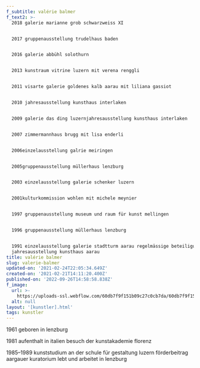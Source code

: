 ```yaml
---
f_subtitle: valérie balmer
f_text2: >-
  2018 galerie marianne grob schwarzweiss XI


  2017 gruppenausstellung trudelhaus baden


  2016 galerie abbühl solothurn


  2013 kunstraum vitrine luzern mit verena renggli


  2011 visarte galerie goldenes kalb aarau mit liliana gassiot


  2010 jahresausstellung kunsthaus interlaken


  2009 galerie das ding luzernjahresausstellung kunsthaus interlaken


  2007 zimmermannhaus brugg mit lisa enderli


  2006einzelausstellung galrie meiringen


  2005gruppenausstellung müllerhaus lenzburg


  2003 einzelausstellung galerie schenker luzern


  2001kulturkommission wohlen mit michele meynier


  1997 gruppenausstellung museum und raum für kunst mellingen


  1996 gruppenausstellung müllerhaus lenzburg


  1991 einzelausstellung galerie stadtturm aarau regelmässige beteiligung
  jahresausstellung kunsthaus aarau
title: valérie balmer
slug: valerie-balmer
updated-on: '2021-02-24T22:05:34.649Z'
created-on: '2021-02-21T14:11:20.400Z'
published-on: '2022-09-26T14:58:58.838Z'
f_image:
  url: >-
    https://uploads-ssl.webflow.com/60db7f9f151b09c27c0cb7da/60db7f9f151b092e800cb9bb_balmer.jpg
  alt: null
layout: '[kunstler].html'
tags: kunstler
---
```


1961 geboren in lenzburg

1981 aufenthalt in italien besuch der kunstakademie florenz

1985–1989 kunststudium an der schule für gestaltung luzern förderbeitrag aargauer kuratorium lebt und arbeitet in lenzburg
